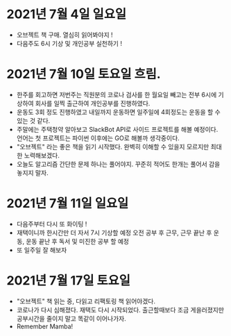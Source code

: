 
# 2021년 7월 4일 일요일 

- 오브젝트 책 구매. 열심히 읽어봐야지 !
- 다음주도 6시 기상 및 개인공부 실천하기 ! 

# 2021년 7월 10일 토요일 흐림. 

- 한주를 회고하면 저번주는 직원분의 코로나 검사를 한 월요일 빼고는 전부 6시에 기상하여 회사를 일찍 출근하여 개인공부를 진행하였다. 
- 운동도 3회 정도 진행하였고 내일까지 운동하면 일주일에 4회정도는 운동을 할 수 있는 것 같다. 
- 주말에는 주택청약 알아보고 SlackBot API로 사이드 프로젝트를 해볼 예정이다. 언어는 첫 프로젝트는 파이썬 이후에는 GO로 해볼까 
생각중이다. 
- "오브젝트" 라는 좋은 책을 읽기 시작했다. 완벽히 이해할 수 있을지 모르지만 최대한 노력해보겠다. 
- 오늘도 알고리즘 간단한 문제 하나는 풀어야지. 꾸준히 적어도 한개는 풀어서 감을 놓지지 말자. 

# 2021년 7월 11일 일요일

- 다음주부터 다시 또 화이팅 ! 
- 재택이니까 한시간만 더 자서 7시 기상할 예정 오전 공부 후 근무, 근무 끝난 후 운동, 운동 끝난 후 독서 및 미진한 공부 할 예정
- 또 일주일 잘 해보자 

# 2021년 7월 17일 토요일 

- "오브젝트" 책 읽는 중, 다읽고 리팩토링 책 읽어야겠다. 
- 코로나가 다시 심해졌다. 재택도 다시 시작되었다. 출근할때보다 조금 게을러졌지만 공부시간을 줄이지 말고 똑같이 이어나가자.
- Remember Mamba!
